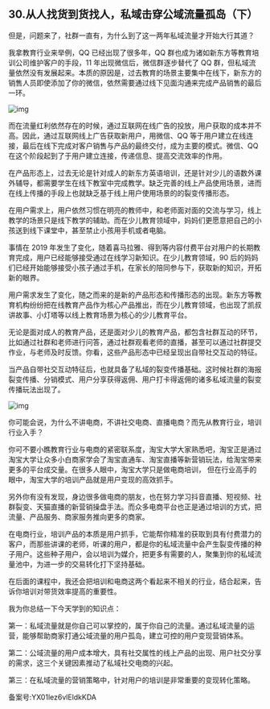 ## 30.从人找货到货找人，私域击穿公域流量孤岛（下）
但是，问题来了，社群一直有，为什么到了这一两年私域流量才开始大行其道？


我拿教育行业来举例，QQ 已经出现了很多年，QQ 群也成为诸如新东方等教育培训公司维护客户的手段，11 年出现微信后，微信群逐步替代了 QQ 群，但私域流量依然没有发展起来。本质的原因是，过去教育的场景主要集中在线下，新东方的销售人员即使添加了你的微信，依然需要通过线下见面沟通来完成产品销售的最后一环。


![img](https://pic1.zhimg.com/v2-931413f1473666cbe0e29fbee44a69d9.webp)

而在流量红利依然存在的时候，通过互联网在线广告的投放，用户获取的成本并不高。因此，通过互联网线上广告获取新用户，用微信、QQ 等于用户建立在线连接，最后在线下完成对客户销售与产品的最终交付，成为主要的模式。微信、QQ 在这个阶段起到了于用户建立连接，传递信息、提高交流效率的作用。


在产品形态上，过去无论是针对成人的新东方英语培训，还是针对少儿的语数外课外辅导，都需要学生在线下教室中完成教学。缺乏完善的线上产品使用场景，进而在线上传播的手段上也就缺乏基于线上用户使用场景的的裂变传播形态。


在用户需求上，用户依然习惯在明亮的教师中，和老师面对面的交流与学习，线上教学的场景只是线下教学的辅助。而在少儿教育领域中，妈妈们更愿意把自己的小孩送到线下课堂中，甚至禁止小孩用手机或者电脑。


事情在 2019 年发生了变化，随着喜马拉雅、得到等内容付费平台对用户的长期教育完成，用户已经能够接受通过在线学习新知识。在少儿教育领域，90 后的妈妈们已经开始能够接受小孩子通过手机，在家长的陪同参与下，获取新的知识，开拓新的眼界。


用户需求发生了变化，随之而来的是新的产品形态和传播形态的出现。新东方等教育机构纷纷把在线教育产品作为核心产品推出，而在少儿教育领域，也出现了凯叔讲故事、小灯塔等以线上教育场景为核心的少儿教育平台。


无论是面对成人的教育产品，还是面对少儿的教育产品，都包含社群互动的环节，比如通过社群和老师进行问答，通过社群观看老师的直播，甚至可以通过社群提交作业，与老师及时反馈。你看，这些产品形态中已经呈现出自带社交互动的特征。


当产品自带社交互动特征后，也就具备了私域的裂变传播基础。这时候社群的海报裂变传播、分销模式、用户分享获得返佣、用户打卡得返佣的诸多私域流量的裂变传播玩法出现了。


![img](https://pic3.zhimg.com/v2-da61c4aa3a4a1958edee415bed12627f.webp)

你可能会说，为什么不讲电商，不讲社交电商、直播电商？而先从教育行业，培训行业入手？


你可不要小瞧教育行业与电商的紧密联系度，淘宝大学大家熟悉吧，淘宝正是通过淘宝大学让众多小白商家学会了淘宝直通车、淘宝直播等新营销玩法，给淘宝带来更多的平台成交量。在很多人眼中，淘宝大学只是做电商培训， 但在行业高手的眼中，淘宝大学的培训产品就是用户变现的高效抓手。


另外你有没有发现，身边很多做电商的朋友，也在努力学习抖音直播、短视频、社群裂变、天猫直播的新营销操盘手法。而众多电商平台也正是通过培训的方式，把流量、产品服务、商家服务推向更多的商家。


在电商行业，培训产品的本质是用户抓手，它能帮你精准的获取到具有付费潜力的客户，而那些讲课的老师，听课的用户，都是你的私域流量中会产生裂变传播的种子用户。这些种子用户，会以培训为媒介，把更多有需要的人，聚集到你的私域流量池中，为进一步的交易转化打下坚持基础。


在后面的课程中，我还会把培训和电商这两个看起来不相关的行业，结合起来，告诉你培训对带货效率提高的重要性。


我为你总结一下今天学到的知识点：


第一：私域流量就是你自己可以掌控的，属于你自己的流量。通过私域流量的运营，能够帮助商家打通公域流量的用户孤岛，建立可控的用户变现营销体系。


第二：公域流量的用户成本增大，具有社交属性的线上产品的出现、用户社交分享的需求，这三个关键因素推动了私域社交电商的兴起。


第三：在私域流量的营销策略中，针对用户的培训是非常重要的变现转化策略。


备案号:YX01lez6vlEldkKDA

